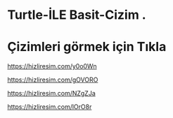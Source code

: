 # Turtle-İLE Basit-Cizim .
# Çizimleri görmek için Tıkla

https://hizliresim.com/y0o0Wn

https://hizliresim.com/gOVORO


https://hizliresim.com/NZgZJa


https://hizliresim.com/lOrO8r



